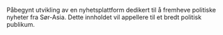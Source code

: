 Påbegynt utvikling av en nyhetsplattform dedikert til å fremheve politiske nyheter fra Sør-Asia. Dette innholdet vil appellere til et bredt politisk publikum.
